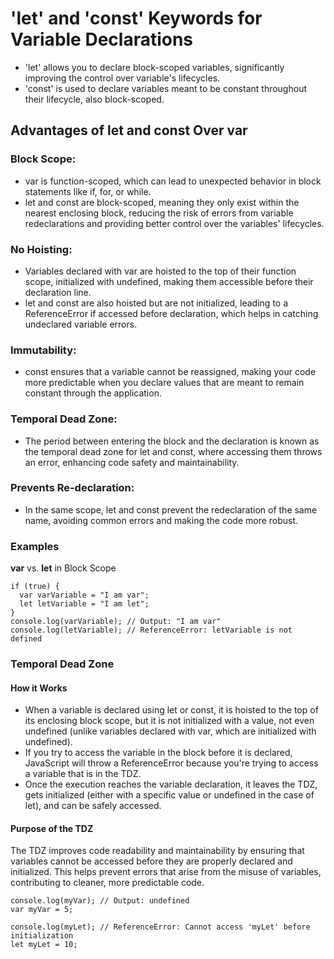 # 'let' and 'const' Keywords for Variable Declarations

* 'let' allows you to declare block-scoped variables, significantly improving the control over variable's lifecycles.
* 'const' is used to declare variables meant to be constant throughout their lifecycle, also block-scoped.

## Advantages of let and const Over var

### Block Scope:

* var is function-scoped, which can lead to unexpected behavior in block statements like if, for, or while.
* let and const are block-scoped, meaning they only exist within the nearest enclosing block, reducing the risk of errors from variable redeclarations and providing better control over the variables' lifecycles.

### No Hoisting:

* Variables declared with var are hoisted to the top of their function scope, initialized with undefined, making them accessible before their declaration line.
* let and const are also hoisted but are not initialized, leading to a ReferenceError if accessed before declaration, which helps in catching undeclared variable errors.

### Immutability:

* const ensures that a variable cannot be reassigned, making your code more predictable when you declare values that are meant to remain constant through the application.

### Temporal Dead Zone:

* The period between entering the block and the declaration is known as the temporal dead zone for let and const, where accessing them throws an error, enhancing code safety and maintainability.

### Prevents Re-declaration:

* In the same scope, let and const prevent the redeclaration of the same name, avoiding common errors and making the code more robust.

### Examples

**var** vs. **let** in Block Scope

```
if (true) {
  var varVariable = "I am var";
  let letVariable = "I am let";
}
console.log(varVariable); // Output: "I am var"
console.log(letVariable); // ReferenceError: letVariable is not defined
```

### Temporal Dead Zone

#### How it Works

* When a variable is declared using let or const, it is hoisted to the top of its enclosing block scope, but it is not initialized with a value, not even undefined (unlike variables declared with var, which are initialized with undefined).
* If you try to access the variable in the block before it is declared, JavaScript will throw a ReferenceError because you're trying to access a variable that is in the TDZ.
* Once the execution reaches the variable declaration, it leaves the TDZ, gets initialized (either with a specific value or undefined in the case of let), and can be safely accessed.

#### Purpose of the TDZ
The TDZ improves code readability and maintainability by ensuring that variables cannot be accessed before they are properly declared and initialized. This helps prevent errors that arise from the misuse of variables, contributing to cleaner, more predictable code.

```
console.log(myVar); // Output: undefined
var myVar = 5;

console.log(myLet); // ReferenceError: Cannot access 'myLet' before initialization
let myLet = 10;
```

